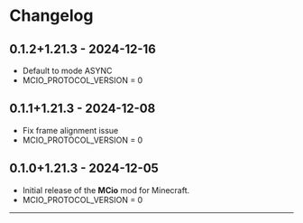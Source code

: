 # Changelog

## 0.1.2+1.21.3 - 2024-12-16
- Default to mode ASYNC
- MCIO_PROTOCOL_VERSION = 0

## 0.1.1+1.21.3 - 2024-12-08

- Fix frame alignment issue
- MCIO_PROTOCOL_VERSION = 0

## 0.1.0+1.21.3 - 2024-12-05
- Initial release of the **MCio** mod for Minecraft.
- MCIO_PROTOCOL_VERSION = 0

---
